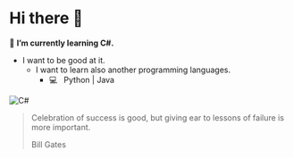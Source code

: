 # Hi there 👋

🌱 **I’m currently learning C#.**

  - I want to be good at it.
    - I want to learn also another programming languages.
      - 💻 &nbsp; Python | Java 

![C#](https://www.mshowto.org/images/articles/2021/01/c-850x474.png)

> Celebration of success is good, but giving ear to lessons of failure is more important.
>
> Bill Gates
